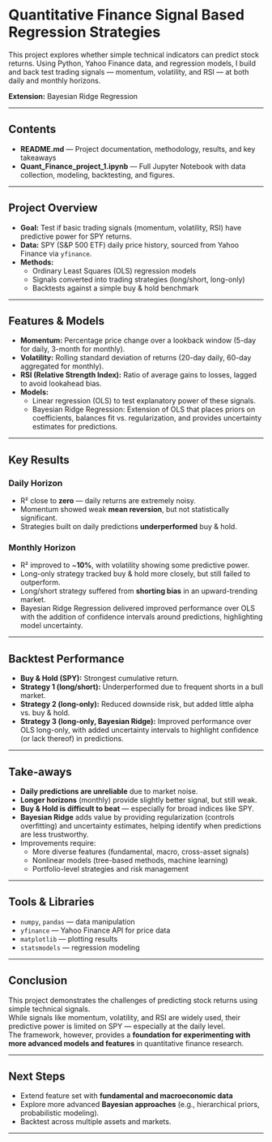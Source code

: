 # Quantitative Finance Signal Based Regression Strategies
This project explores whether simple technical indicators can predict stock returns.   Using Python, Yahoo Finance data, and regression models, I build and back test trading signals — momentum, volatility, and RSI — at both daily and monthly horizons.

**Extension:** Bayesian Ridge Regression

---

## Contents
- **README.md** — Project documentation, methodology, results, and key takeaways  
- **Quant_Finance_project_1.ipynb** — Full Jupyter Notebook with data collection, modeling, backtesting, and figures.  

---

## Project Overview
- **Goal:** Test if basic trading signals (momentum, volatility, RSI) have predictive power for SPY returns.  
- **Data:** SPY (S&P 500 ETF) daily price history, sourced from Yahoo Finance via `yfinance`.  
- **Methods:**  
  - Ordinary Least Squares (OLS) regression models  
  - Signals converted into trading strategies (long/short, long-only)  
  - Backtests against a simple buy & hold benchmark  

---

## Features & Models
- **Momentum:** Percentage price change over a lookback window (5-day for daily, 3-month for monthly).  
- **Volatility:** Rolling standard deviation of returns (20-day daily, 60-day aggregated for monthly).  
- **RSI (Relative Strength Index):** Ratio of average gains to losses, lagged to avoid lookahead bias.  
- **Models:**
     - Linear regression (OLS) to test explanatory power of these signals.  
     - Bayesian Ridge Regression: Extension of OLS that places priors on coefficients, balances fit vs. regularization, and provides uncertainty estimates for predictions.
---

## Key Results

### Daily Horizon
- R² close to **zero** — daily returns are extremely noisy.  
- Momentum showed weak **mean reversion**, but not statistically significant.  
- Strategies built on daily predictions **underperformed** buy & hold.  

### Monthly Horizon
- R² improved to ~**10%**, with volatility showing some predictive power.  
- Long-only strategy tracked buy & hold more closely, but still failed to outperform.  
- Long/short strategy suffered from **shorting bias** in an upward-trending market.
- Bayesian Ridge Regression delivered improved performance over OLS with the addition of confidence intervals around predictions, highlighting model uncertainty.  

---

## Backtest Performance
- **Buy & Hold (SPY):** Strongest cumulative return.  
- **Strategy 1 (long/short):** Underperformed due to frequent shorts in a bull market.  
- **Strategy 2 (long-only):** Reduced downside risk, but added little alpha vs. buy & hold.
- **Strategy 3 (long-only, Bayesian Ridge):** Improved performance over OLS long-only, with added uncertainty intervals to highlight confidence (or lack thereof) in predictions.

---

## Take-aways
- **Daily predictions are unreliable** due to market noise.  
- **Longer horizons** (monthly) provide slightly better signal, but still weak.  
- **Buy & Hold is difficult to beat** — especially for broad indices like SPY.
- **Bayesian Ridge** adds value by providing regularization (controls overfitting) and uncertainty estimates, helping identify when predictions are less trustworthy.
- Improvements require:
  - More diverse features (fundamental, macro, cross-asset signals)  
  - Nonlinear models (tree-based methods, machine learning)  
  - Portfolio-level strategies and risk management  

---

## Tools & Libraries
- `numpy`, `pandas` — data manipulation  
- `yfinance` — Yahoo Finance API for price data  
- `matplotlib` — plotting results  
- `statsmodels` — regression modeling  

---

## Conclusion
This project demonstrates the challenges of predicting stock returns using simple technical signals.  
While signals like momentum, volatility, and RSI are widely used, their predictive power is limited on SPY — especially at the daily level.  
The framework, however, provides a **foundation for experimenting with more advanced models and features** in quantitative finance research.  

---

## Next Steps
- Extend feature set with **fundamental and macroeconomic data**  
- Explore more advanced **Bayesian approaches** (e.g., hierarchical priors, probabilistic modeling).
- Backtest across multiple assets and markets.

---

